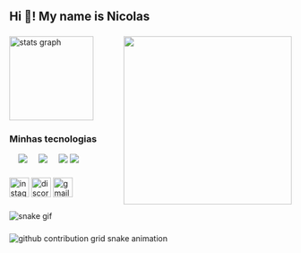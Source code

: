 <h2 align="left">Hi 👋! My name is Nicolas</h2>

### 



<div align="left">
<img src="https://github-readme-stats.vercel.app/api?username=nicoladeveloper&hide_title=false&hide_rank=false&show_icons=true&include_all_commits=true&count_private=true&disable_animations=false&theme=dark&locale=en&hide_border=false" height="150" alt="stats graph"/>
<img align="right" height="300" src="https://media4.giphy.com/media/v1.Y2lkPTc5MGI3NjExODA5Y3V0cHRha3VxM29ydHJpd2t3bnd4dGFzbDNvMjNuZXdvdnZqcSZlcD12MV9pbnRlcm5hbF9naWZfYnlfaWQmY3Q9Zw/78XCFBGOlS6keY1Bil/giphy.gif"/>

  
### Minhas tecnologias

<img width="12" />
<img src="https://img.icons8.com/?size=100&id=W3gfKnMhfM6h&format=png&color=000000"  />
<img width="12" />
<img src="https://img.icons8.com/?size=100&id=nNuiDD7cPWnS&format=png&color=000000"  />
<img width="12" />
<img src="https://img.icons8.com/?size=100&id=ksMs0PlzI1vG&format=png&color=000000"  />
<img src="https://img.icons8.com/?size=100&id=IbMiSo40VOtV&format=png&color=000000"  />
</div>

### 

<div align="left">
  <img src="https://img.shields.io/static/v1?message=Instagram&logo=instagram&label=&color=E4405F&logoColor=white&labelColor=&style=for-the-badge" height="35" alt="instagram logo"  />
  <img src="https://img.shields.io/static/v1?message=Discord&logo=discord&label=&color=7289DA&logoColor=white&labelColor=&style=for-the-badge" height="35" alt="discord logo"  />
  <img src="https://img.shields.io/static/v1?message=Gmail&logo=gmail&label=&color=D14836&logoColor=white&labelColor=&style=for-the-badge" height="35" alt="gmail logo"  />
  <img src=""  />
</div>

### 

![snake gif](https://github.com/nicoladeveloper/nicoladeveloper/blob/output/github-contribution-grid-snake.gif)

###

<picture>
  <source
    media="(prefers-color-scheme: dark)"
    srcset="https://raw.githubusercontent.com/nicoladeveloper/snk/output/github-contribution-grid-snake-dark.svg"
  />
  <source
    media="(prefers-color-scheme: light)"
    srcset="https://raw.githubusercontent.com/nicoladeveloper/snk/output/github-contribution-grid-snake.svg"
  />
  <img
    alt="github contribution grid snake animation"
    src="https://raw.githubusercontent.com/nicoladeveloper/snk/output/github-contribution-grid-snake.svg"
  />
</picture>
